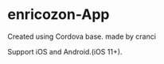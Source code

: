 # enricozon-App

<p>Created using Cordova base. made by cranci</p>
<p>Support iOS and Android.(iOS 11+).</p>
